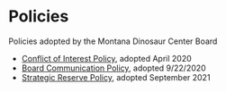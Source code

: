 # Policies
Policies adopted by the Montana Dinosaur Center Board

* [Conflict of Interest Policy](), adopted April 2020
* [Board Communication Policy](https://github.com/Montana-Dinosaur-Center/policies/board-communication-policy.md), adopted 9/22/2020
* [Strategic Reserve Policy](), adopted September 2021
